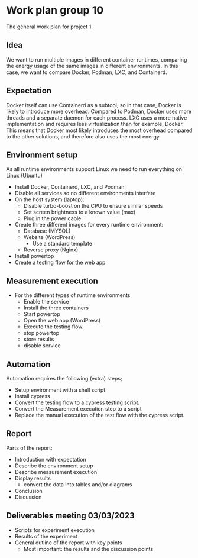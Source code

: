 # Work plan group 10

The general work plan for project 1.

## Idea

We want to run multiple images in different container runtimes, comparing the energy usage of the same images in different environments.
In this case, we want to compare Docker, Podman, LXC, and Containerd.

## Expectation

Docker itself can use Containerd as a subtool, so in that case, Docker is likely to introduce more overhead.
Compared to Podman, Docker uses more threads and a separate daemon for each process. LXC uses a more native implementation and requires less virtualization than for example, Docker.
This means that Docker most likely introduces the most overhead compared to the other solutions, and therefore also uses the most energy.

## Environment setup

As all runtime environments support Linux we need to run everything on Linux (Ubuntu)

- Install Docker, Containerd, LXC, and Podman
- Disable all services so no different environments interfere
- On the host system (laptop):
	- Disable turbo-boost on the CPU to ensure similar speeds
	- Set screen brightness to a known value (max)
	- Plug in the power cable
- Create three different images for every runtime environment:
	- Database (MYSQL)
	- Website (WordPress)
		- Use a standard template
	- Reverse proxy (Nginx)
- Install powertop
- Create a testing flow for the web app

## Measurement execution

- For the different types of runtime environments
	- Enable the service
	- Install the three containers
	- Start powertop
	- Open the web app (WordPress)
	- Execute the testing flow.
	- stop powertop
	- store results
	- disable service

## Automation
Automation requires the following (extra) steps;
- Setup environment with a shell script
- Install cypress
- Convert the testing flow to a cypress testing script.
- Convert the Measurement execution step to a script
- Replace the manual execution of the test flow with the cypress script.

## Report
Parts of the report:

- Introduction with expectation
- Describe the environment setup
- Describe measurement execution
- Display results
	- convert the data into tables and/or diagrams
- Conclusion
- Discussion

## Deliverables meeting 03/03/2023
- Scripts for experiment execution
- Results of the experiment
- General outline of the report with key points
	- Most important: the results and the discussion points